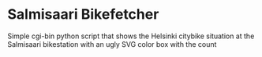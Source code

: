 # Salmisaari Bikefetcher

Simple cgi-bin python script that shows the Helsinki citybike situation at 
the Salmisaari bikestation with an ugly SVG color box with the count

